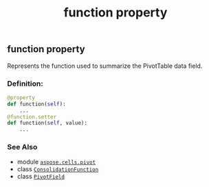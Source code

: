﻿---
title: function property
second_title: Aspose.Cells for Python via .NET API References
description: 
type: docs
weight: 410
url: /aspose.cells.pivot/pivotfield/function/
is_root: false
---

## function property


Represents the function used to summarize the PivotTable data field.
### Definition:
```python
@property
def function(self):
    ...
@function.setter
def function(self, value):
    ...
```

### See Also
* module [`aspose.cells.pivot`](../../)
* class [`ConsolidationFunction`](/cells/python-net/aspose.cells/consolidationfunction)
* class [`PivotField`](/cells/python-net/aspose.cells.pivot/pivotfield)
